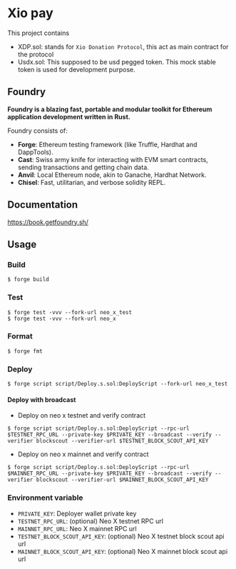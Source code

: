 # Xio pay

This project contains 
- XDP.sol: stands for `Xio Donation Protocol`, this act as main contract for the protocol
- Usdx.sol: This supposed to be usd pegged token. This mock stable token is used for development purpose.
  
## Foundry

**Foundry is a blazing fast, portable and modular toolkit for Ethereum application development written in Rust.**

Foundry consists of:

-   **Forge**: Ethereum testing framework (like Truffle, Hardhat and DappTools).
-   **Cast**: Swiss army knife for interacting with EVM smart contracts, sending transactions and getting chain data.
-   **Anvil**: Local Ethereum node, akin to Ganache, Hardhat Network.
-   **Chisel**: Fast, utilitarian, and verbose solidity REPL.

## Documentation

https://book.getfoundry.sh/

## Usage

### Build

```shell
$ forge build
```

### Test

```shell
$ forge test -vvv --fork-url neo_x_test
$ forge test -vvv --fork-url neo_x
```

### Format

```shell
$ forge fmt
```

### Deploy

```shell
$ forge script script/Deploy.s.sol:DeployScript --fork-url neo_x_test
```

#### Deploy with broadcast

- Deploy on neo x testnet and verify contract
```shell
$ forge script script/Deploy.s.sol:DeployScript --rpc-url $TESTNET_RPC_URL --private-key $PRIVATE_KEY --broadcast --verify --verifier blockscout --verifier-url $TESTNET_BLOCK_SCOUT_API_KEY
```
- Deploy on neo x mainnet and verify contract
```shell
$ forge script script/Deploy.s.sol:DeployScript --rpc-url $MAINNET_RPC_URL --private-key $PRIVATE_KEY --broadcast --verify --verifier blockscout --verifier-url $MAINNET_BLOCK_SCOUT_API_KEY
```


### Environment variable
- `PRIVATE_KEY`: Deployer wallet private key
- `TESTNET_RPC_URL`: (optional) Neo X testnet RPC url
- `MAINNET_RPC_URL`: Neo X mainnet RPC url
- `TESTNET_BLOCK_SCOUT_API_KEY`: (optional) Neo X testnet block scout api url
- `MAINNET_BLOCK_SCOUT_API_KEY`: (optional) Neo X mainnet block scout api url
